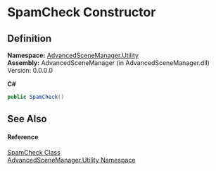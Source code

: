 # SpamCheck Constructor




## Definition
**Namespace:** <a href="N_AdvancedSceneManager_Utility">AdvancedSceneManager.Utility</a>  
**Assembly:** AdvancedSceneManager (in AdvancedSceneManager.dll) Version: 0.0.0.0

**C#**
``` C#
public SpamCheck()
```



## See Also


#### Reference
<a href="T_AdvancedSceneManager_Utility_SpamCheck">SpamCheck Class</a>  
<a href="N_AdvancedSceneManager_Utility">AdvancedSceneManager.Utility Namespace</a>  
